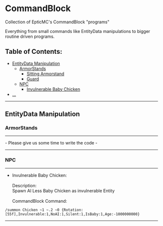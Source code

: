 # CommandBlock
Collection of EpticMC's CommandBlock "programs" 

Everything from small commands like EntityData manipulations to bigger routine driven programs. 

## Table of Contents:

- [EntityData Manipulation]()
  - [ArmorStands]()
    - [Sitting Armorstand]()
    - [Guard]()
  - [NPC](#npc)
    - [Invulnerable Baby Chicken]()
- [...]()

-------

## EntityData Manipulation

### ArmorStands

<hr>

\- Please give us some time to write the code -

<hr>

### NPC

<hr>

- Invulnerable Baby Chicken: <br><br>
Description: <br>
Spawn AI Less Baby Chicken as invulnerable Entity <br><br>
CommandBlock Command: <br>
```Assembly
/summon Chicken ~1 ~.2 ~0 {Rotation:[55f],Invulnerable:1,NoAI:1,Silent:1,IsBaby:1,Age:-1000000000}
```

<hr>
